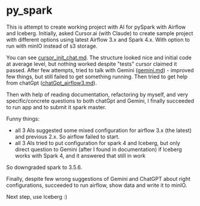 # py_spark

This is attempt to create working project with AI for pySpark with Airflow and Iceberg.
Initially, asked Cursor.ai (with Claude) to create sample project with different options using latest Airflow 3.x and Spark 4.x.
With option to run with minIO instead of s3 storage.

You can see [cursor_init_chat.md](cursor_init_chat.md). The structure looked nice and initial code at average level, but nothing worked
despite "tests" cursor claimed it passed. After few attempts, tried to talk with Gemini ([gemini.md](gemini.md)) - improved few things, but still failed to get something running.
Then tried to get help from chatGpt ([chatGpt_airflow3.md](chatGpt_airflow3.md)).

Then with help of reading documentation, refactoring by myself, and very specific/concrete questions to both chatGpt and Gemini, I finally succeeded to run app and to submit it spark master.


Funny things: 
* all 3 AIs suggested some mixed configuration for airflow 3.x (the latest) and previous 2.x. So airflow failed to start.
* all 3 AIs tried to put configuration for spark 4 and Iceberg, but only direct question to Gemini (after I found in documentation) if Iceberg works with Spark 4, and it answered that still in work

So downgraded spark to 3.5.6.

Finally, despite few wrong suggestions of Gemini and ChatGPT about right configurations, succeeded to run airflow, show data and write it to minIO.

Next step, use Iceberg :)

